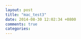 ```yaml
---
layout: post
title: "mac_test3"
date: 2014-08-30 12:02:34 +0800
comments: true
categories: 
---
```

